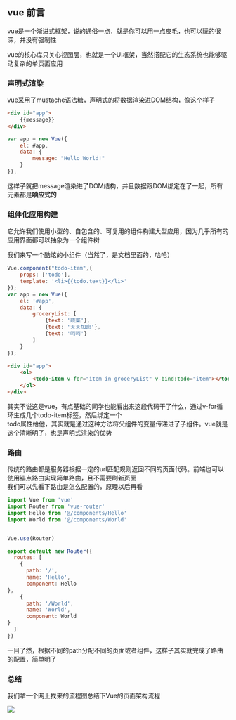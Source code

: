 ## vue 前言

vue是一个渐进式框架，说的通俗一点，就是你可以用一点皮毛，也可以玩的很深，并没有强制性

vue的核心库只关心视图层，也就是一个UI框架，当然搭配它的生态系统也能够驱动复杂的单页面应用

### 声明式渲染

vue采用了mustache语法糖，声明式的将数据渲染进DOM结构，像这个样子
```html
<div id="app">
    {{message}}
</div>
```
```javascript
var app = new Vue({
    el: #app,
    data: {
        message: "Hello World!"
    }
});
```
这样子就把message渲染进了DOM结构，并且数据跟DOM绑定在了一起，所有元素都是**响应式的**

### 组件化应用构建

它允许我们使用小型的、自包含的、可复用的组件构建大型应用，因为几乎所有的应用界面都可以抽象为一个组件树

我们来写一个酷炫的小组件（当然了，是文档里面的，哈哈）

```javascript
Vue.component("todo-item",{
    props: ['todo'],
    template: '<li>{{todo.text}}</li>'
});
var app = new Vue({
    el: '#app',
    data: {
        groceryList: [
            {text: '蔬菜'},
            {text: '天天加班'},
            {text: '呵呵'}
        ]
    }
});
```
```html
<div id="app">
    <ol>
        <todo-item v-for="item in groceryList" v-bind:todo="item"></todo-item>
    </ol>
</div>
```

其实不说这是vue，有点基础的同学也能看出来这段代码干了什么，通过v-for循环生成几个todo-item标签，然后绑定一个   
todo属性给他，其实就是通过这种方法将父组件的变量传递进了子组件。vue就是这个清晰明了，也是声明式渲染的优势

### 路由

传统的路由都是服务器根据一定的url匹配规则返回不同的页面代码。前端也可以使用锚点路由实现简单路由，且不需要刷新页面    
我们可以先看下路由是怎么配置的，原理以后再看

```javascript
import Vue from 'vue'
import Router from 'vue-router'
import Hello from '@/components/Hello'
import World from '@/components/World'


Vue.use(Router)

export default new Router({
  routes: [
    {
      path: '/',
      name: 'Hello',
      component: Hello
},
    {
      path: '/World',
      name: 'World',
      component: World
}
  ]
})
```

一目了然，根据不同的path分配不同的页面或者组件，这样子其实就完成了路由的配置，简单明了

### 总结

我们拿一个网上找来的流程图总结下Vue的页面架构流程

![](Font-end-learning/static/img/vueProgress.png)   